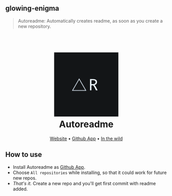 ## glowing-enigma

> Autoreadme: Automatically creates readme, as soon as you create a new repository.

<h1 align="center">
  <br>
  <a href="https://rajatsharma.github.io/glowing-enigma/"><img src="src/logo.png" alt="autoreadme" width="200"></a>
  <br>
  Autoreadme
  <br>
</h1>

<p align="center">
  <a href="https://rajatsharma.github.io/glowing-enigma/">Website</a> •
  <a href="https://github.com/apps/autoreadme">Github App</a> •
  <a href="/src/howto.gif">In the wild</a>
</p>

## How to use

- Install Autoreadme as [Github App](https://github.com/apps/autoreadme).
- Choose `All repositories` while installing, so that it could work for future new repos.
- _That's it._ Create a new repo and you'll get first commit with readme added.
